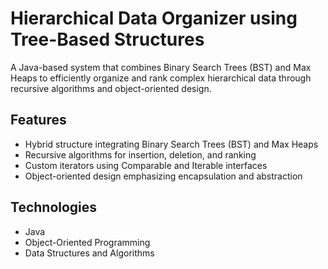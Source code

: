 # Hierarchical Data Organizer using Tree-Based Structures

A Java-based system that combines Binary Search Trees (BST) and Max Heaps to efficiently organize and rank complex hierarchical data through recursive algorithms and object-oriented design.

## Features
- Hybrid structure integrating Binary Search Trees (BST) and Max Heaps  
- Recursive algorithms for insertion, deletion, and ranking  
- Custom iterators using Comparable and Iterable interfaces  
- Object-oriented design emphasizing encapsulation and abstraction  

## Technologies
- Java  
- Object-Oriented Programming  
- Data Structures and Algorithms  
